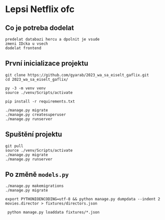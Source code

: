# Lepsi Netflix ofc


## Co je potreba dodelat

```
predelat databazi hercu a dpolnit je vsude
zmeni IDcka u vsech
dodelat frontend
```

## První inicializace projektu

```
git clone https://github.com/gyarab/2023_wa_sa_eiselt_gaflix.git
cd 2023_wa_sa_eiselt_gaflix/

py -3 -m venv venv
source ./venv/Scripts/activate

pip install -r requirements.txt
```

```
./manage.py migrate
./manage.py createsuperuser
./manage.py runserver
```

## Spuštění projektu

```
git pull
source ./venv/Scripts/activate
./manage.py migrate
./manage.py runserver
```

## Po změně `models.py`

```
./manage.py makemigrations
./manage.py migrate
```

```
export PYTHONIOENCODING=utf-8 && python manage.py dumpdata --indent 2 movies.director > fixtures/directors.json
```
```
 python manage.py loaddata fixtures/*.json
```
